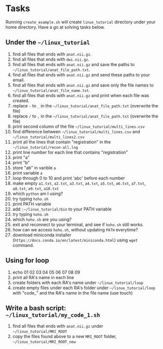 # Tasks

Running `create_example.sh` will create `linux_tutorial` directory under your
home directory. Have a go at solving tasks below.

Under the `~/linux_tutorial`
----------------------------
1. find all files that ends with `anat.nii.gz`.
2. find all files that ends with `dwi.nii.gz`.
3. find all files that ends with `anat.nii.gz` and save the paths to `~/linux_tutorial/anat_file_path.txt`.
4. find all files that ends with `anat.nii.gz` and send these paths to your email.
5. find all files that ends with `anat.nii.gz` and save only the file names to `~/linux_tutorial/anat_file_name.txt`.
6. find all files that ends with `anat.nii.gz` and print when each file was created.
6. replace `-` to `_` in the `~/linux_tutorial/anat_file_path.txt` (overwrite the file)
7. replace `/` to `,` in the `~/linux_tutorial/anat_file_path.txt` (overwrite the file)
8. print second column of the file `~/linux_tutorial/multi_lines.csv`
9. find difference between `~/linux_tutorial/multi_lines.csv` and `~/linux_tutorial/multi_lines2.csv` 
10. print all the lines that contain "registration" in the `~/linux_tutorial/recon-all.log`
11. print line number for each line that contains "registration"
12. print "a"
13. print "b"
14. store "ab" in varible `a`
15. print variable `a`
16. loop through 0 to 10 and print 'abc' before each number
16. make empty `a1.txt`, `a2.txt`, `a3.txt`, `a4.txt`, `a5.txt`, `a6.txt`, `a7.txt`, `a8.txt`, `a9.txt`, `a10.txt`
17. which `python` am I using?
18. try typing `hoho.sh`
19. print PATH variable
20. add `:~/linux_tutorial/bin` to your PATH variable
21. try typing `hoho.sh`
22. which `hoho.sh` are you using?
23. exit and reconnect to your terminal, and see if `hoho.sh` still works.
24. how can we access `hoho.sh`, without updating `PATH` everytime?
25. download miniconda installer (`https://docs.conda.io/en/latest/miniconda.html`) using `wget` command.


Using for loop
---------------
1. echo 01 02 03 04 05 06 07 08 09 
2. print all RA's name in each line
3. create folders with each RA's name under `~/linux_tutorial/loop`
4. create empty files under each RA's folder under `~/linux_tutorial/loop` with "code_" and the RA's name in the file name
(use touch)


Write a bash script: `~/linux_tutorial/my_code_1.sh`
---------------------------------------------------------
1. find all files that ends with `anat.nii.gz` under `~/linux_tutorial/MRI_ROOT`
2. copy the files found above to a new `MRI_ROOT` folder, `~/linux_tutorial/MRI_ROOT_new`
